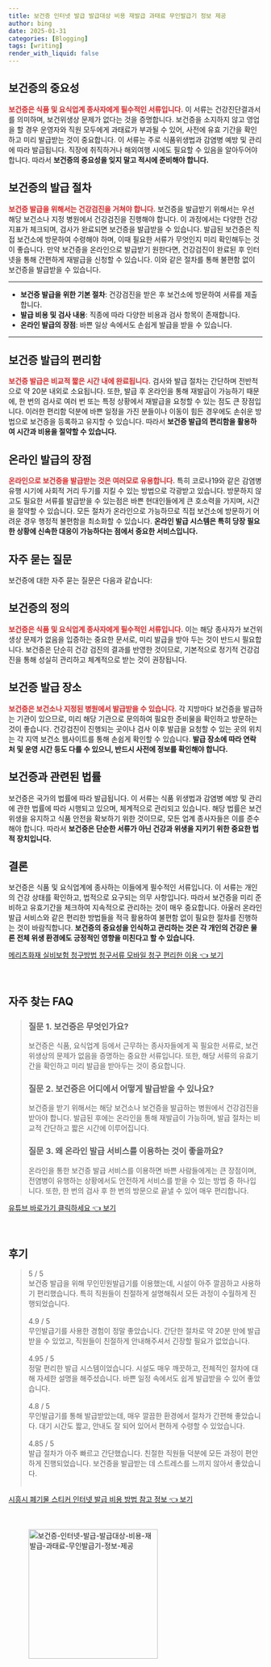 ```yaml
---
title: 보건증 인터넷 발급 발급대상 비용 재발급 과태료 무인발급기 정보 제공
author: bing
date: 2025-01-31
categories: [Blogging]
tags: [writing]
render_with_liquid: false
---
```



<h2 id='보건증의 중요성'>보건증의 중요성</h2>

<p><b><span style="color: #ee2323;">보건증은 식품 및 요식업계 종사자에게 필수적인 서류입니다.</span></b> 이 서류는 건강진단결과서를 의미하며, 보건위생상 문제가 없다는 것을 증명합니다. 보건증을 소지하지 않고 영업을 할 경우 운영자와 직원 모두에게 과태료가 부과될 수 있어, 사전에 유효 기간을 확인하고 미리 발급받는 것이 중요합니다. 이 서류는 주로 식품위생법과 감염병 예방 및 관리에 따라 발급됩니다. 직장에 취직하거나 해외여행 시에도 필요할 수 있음을 알아두어야 합니다. 따라서 <b>보건증의 중요성을 잊지 말고 적시에 준비해야 합니다.</b></p>

<h2 id='보건증의 발급 절차'>보건증의 발급 절차</h2>

<p><b><span style="color: #ee2323;">보건증 발급을 위해서는 건강검진을 거쳐야 합니다.</span></b> 보건증을 발급받기 위해서는 우선 해당 보건소나 지정 병원에서 건강검진을 진행해야 합니다. 이 과정에서는 다양한 건강 지표가 체크되며, 검사가 완료되면 보건증을 발급받을 수 있습니다. 발급된 보건증은 직접 보건소에 방문하여 수령해야 하며, 이때 필요한 서류가 무엇인지 미리 확인해두는 것이 좋습니다. 만약 보건증을 온라인으로 발급받기 원한다면, 건강검진이 완료된 후 인터넷을 통해 간편하게 재발급을 신청할 수 있습니다. 이와 같은 절차를 통해 불편함 없이 보건증을 발급받을 수 있습니다.</p>

<hr />

<ul>
    <li><b>보건증 발급을 위한 기본 절차</b>: 건강검진을 받은 후 보건소에 방문하여 서류를 제출합니다.</li>
    <li><b>발급 비용 및 검사 내용</b>: 직종에 따라 다양한 비용과 검사 항목이 존재합니다.</li>
    <li><b>온라인 발급의 장점</b>: 바쁜 일상 속에서도 손쉽게 발급을 받을 수 있습니다.</li>
</ul>

<hr />

<h2 id='보건증 발급의 편리함'>보건증 발급의 편리함</h2>

<p><b><span style="color: #ee2323;">보건증 발급은 비교적 짧은 시간 내에 완료됩니다.</span></b> 검사와 발급 절차는 간단하며 전반적으로 약 20분 내외로 소요됩니다. 또한, 발급 후 온라인을 통해 재발급이 가능하기 때문에, 한 번의 검사로 여러 번 또는 특정 상황에서 재발급을 요청할 수 있는 점도 큰 장점입니다. 이러한 편리함 덕분에 바쁜 일정을 가진 분들이나 이동이 힘든 경우에도 손쉬운 방법으로 보건증을 등록하고 유지할 수 있습니다. 따라서 <b>보건증 발급의 편리함을 활용하여 시간과 비용을 절약할 수 있습니다.</b></p>

<h2 id='온라인 발급의 장점'>온라인 발급의 장점</h2>

<p><b><span style="color: #ee2323;">온라인으로 보건증을 발급받는 것은 여러모로 유용합니다.</span></b> 특히 코로나19와 같은 감염병 유행 시기에 사회적 거리 두기를 지킬 수 있는 방법으로 각광받고 있습니다. 방문하지 않고도 필요한 서류를 발급받을 수 있는점은 바쁜 현대인들에게 큰 호소력을 가지며, 시간을 절약할 수 있습니다. 모든 절차가 온라인으로 가능하므로 직접 보건소에 방문하기 어려운 경우 행정적 불편함을 최소화할 수 있습니다. <b>온라인 발급 시스템은 특히 당장 필요한 상황에 신속한 대응이 가능하다는 점에서 중요한 서비스입니다.</b></p>

<h2 id='자주 묻는 질문'>자주 묻는 질문</h2>

<p>보건증에 대한 자주 묻는 질문은 다음과 같습니다:</p>

<h2 id='보건증의 정의'>보건증의 정의</h2>

<p><b><span style="color: #ee2323;">보건증은 식품 및 요식업계 종사자에게 필수적인 서류입니다.</span></b> 이는 해당 종사자가 보건위생상 문제가 없음을 입증하는 중요한 문서로, 미리 발급을 받아 두는 것이 반드시 필요합니다. 보건증은 단순히 건강 검진의 결과를 반영한 것이므로, 기본적으로 정기적 건강검진을 통해 성실히 관리하고 체계적으로 받는 것이 권장됩니다.</p>

<h2 id='보건증 발급 장소'>보건증 발급 장소</h2>

<p><b><span style="color: #ee2323;">보건증은 보건소나 지정된 병원에서 발급받을 수 있습니다.</span></b> 각 지방마다 보건증을 발급하는 기관이 있으므로, 미리 해당 기관으로 문의하여 필요한 준비물을 확인하고 방문하는 것이 좋습니다. 건강검진이 진행되는 곳이나 검사 이후 발급을 요청할 수 있는 곳의 위치는 각 지역 보건소 웹사이트를 통해 손쉽게 확인할 수 있습니다. <b>발급 장소에 따라 연락처 및 운영 시간 등도 다를 수 있으니, 반드시 사전에 정보를 확인해야 합니다.</b></p>

<h2 id='보건증과 관련된 법률'>보건증과 관련된 법률</h2>

<p>보건증은 국가의 법률에 따라 발급됩니다. 이 서류는 식품 위생법과 감염병 예방 및 관리에 관한 법률에 따라 시행되고 있으며, 체계적으로 관리되고 있습니다. 해당 법률은 보건위생을 유지하고 식품 안전을 확보하기 위한 것이므로, 모든 업계 종사자들은 이를 준수해야 합니다. 따라서 <b>보건증은 단순한 서류가 아닌 건강과 위생을 지키기 위한 중요한 법적 장치입니다.</b></p>

<h2 id='결론'>결론</h2>

<p>보건증은 식품 및 요식업계에 종사하는 이들에게 필수적인 서류입니다. 이 서류는 개인의 건강 상태를 확인하고, 법적으로 요구되는 의무 사항입니다. 따라서 보건증을 미리 준비하고 유효기간을 체크하여 지속적으로 관리하는 것이 매우 중요합니다. 아울러 온라인 발급 서비스와 같은 편리한 방법들을 적극 활용하여 불편함 없이 필요한 절차를 진행하는 것이 바람직합니다. <b>보건증의 중요성을 인식하고 관리하는 것은 각 개인의 건강은 물론 전체 위생 환경에도 긍정적인 영향을 미친다고 할 수 있습니다.</b></p>


<p><a class="click-button" title="메리츠화재 실비보험 청구방법 청구서류 모바일 청구 편리한 이용" href="https://purplelist.github.io/posts/%EB%A9%94%EB%A6%AC%EC%B8%A0%ED%99%94%EC%9E%AC-%EC%8B%A4%EB%B9%84%EB%B3%B4%ED%97%98-%EC%B2%AD%EA%B5%AC%EB%B0%A9%EB%B2%95-%EC%B2%AD%EA%B5%AC%EC%84%9C%EB%A5%98-%EB%AA%A8%EB%B0%94%EC%9D%BC-%EC%B2%AD%EA%B5%AC-%ED%8E%B8%EB%A6%AC%ED%95%9C-%EC%9D%B4%EC%9A%A9/" rel="dofollow">메리츠화재 실비보험 청구방법 청구서류 모바일 청구 편리한 이용 👈 보기</a></p><br>
<h2 id='자주_찾는_FAQ'>자주 찾는 FAQ</h2>
<div itemscope="" itemtype="https://schema.org/FAQPage"> 
<blockquote> 
<div itemscope="" itemprop="mainEntity" itemtype="https://schema.org/Question"> 
<h3 itemprop="name">질문 1. 보건증은 무엇인가요?</h3> 
<div itemscope="" itemprop="acceptedAnswer" itemtype="https://schema.org/Answer"> 
<span itemprop="text"> 
<p>보건증은 식품, 요식업계 등에서 근무하는 종사자들에게 꼭 필요한 서류로, 보건위생상의 문제가 없음을 증명하는 중요한 서류입니다. 또한, 해당 서류의 유효기간을 확인하고 미리 발급을 받아두는 것이 중요합니다.</p> 
</span> 
</div> 
</div> 

<div itemscope="" itemprop="mainEntity" itemtype="https://schema.org/Question"> 
<h3 itemprop="name">질문 2. 보건증은 어디에서 어떻게 발급받을 수 있나요?</h3> 
<div itemscope="" itemprop="acceptedAnswer" itemtype="https://schema.org/Answer"> 
<span itemprop="text"> 
<p>보건증을 받기 위해서는 해당 보건소나 보건증을 발급하는 병원에서 건강검진을 받아야 합니다. 발급된 후에는 온라인을 통해 재발급이 가능하며, 발급 절차는 비교적 간단하고 짧은 시간에 이루어집니다.</p> 
</span> 
</div> 
</div> 

<div itemscope="" itemprop="mainEntity" itemtype="https://schema.org/Question"> 
<h3 itemprop="name">질문 3. 왜 온라인 발급 서비스를 이용하는 것이 좋을까요?</h3> 
<div itemscope="" itemprop="acceptedAnswer" itemtype="https://schema.org/Answer"> 
<span itemprop="text"> 
<p>온라인을 통한 보건증 발급 서비스를 이용하면 바쁜 사람들에게는 큰 장점이며, 전염병이 유행하는 상황에서도 안전하게 서비스를 받을 수 있는 방법 중 하나입니다. 또한, 한 번의 검사 후 한 번의 방문으로 끝낼 수 있어 매우 편리합니다.</p> 
</span> 
</div> 
</div> 
</blockquote> 
</div>
<p><a class="click-button" title="유튜브 바로가기 클릭하세요" href="https://purplelist.github.io/posts/%EC%9C%A0%ED%8A%9C%EB%B8%8C-%EB%B0%94%EB%A1%9C%EA%B0%80%EA%B8%B0-%ED%81%B4%EB%A6%AD%ED%95%98%EC%84%B8%EC%9A%94/" rel="dofollow">유튜브 바로가기 클릭하세요 👈 보기</a></p><br>
<h2 id='후기'>후기</h2>
<div itemscope itemtype="https://schema.org/Product">
  <blockquote>
  <div itemprop="review" itemscope itemtype="https://schema.org/Review">
      <div itemprop="reviewRating" itemscope itemtype="https://schema.org/Rating"> <span itemprop="ratingValue">5</span> / <span itemprop="bestRating">5</span> </div>
      <span itemprop="reviewBody">보건증 발급을 위해 무인민원발급기를 이용했는데, 시설이 아주 깔끔하고 사용하기 편리했습니다. 특히 직원들이 친절하게 설명해줘서 모든 과정이 수월하게 진행되었습니다.</span>
  </div>
  <br>
  <div itemprop="review" itemscope itemtype="https://schema.org/Review">
      <div itemprop="reviewRating" itemscope itemtype="https://schema.org/Rating"> <span itemprop="ratingValue">4.9</span> / <span itemprop="bestRating">5</span> </div>
      <span itemprop="reviewBody">무인발급기를 사용한 경험이 정말 좋았습니다. 간단한 절차로 약 20분 만에 발급받을 수 있었고, 직원들이 친절하게 안내해주셔서 긴장할 필요가 없었습니다.</span>
  </div>
  <br>
  <div itemprop="review" itemscope itemtype="https://schema.org/Review">
      <div itemprop="reviewRating" itemscope itemtype="https://schema.org/Rating"> <span itemprop="ratingValue">4.95</span> / <span itemprop="bestRating">5</span> </div>
      <span itemprop="reviewBody">정말 편리한 발급 시스템이었습니다. 시설도 매우 깨끗하고, 전체적인 절차에 대해 자세한 설명을 해주셨습니다. 바쁜 일정 속에서도 쉽게 발급받을 수 있어 좋았습니다.</span>
  </div>
  <br>
  <div itemprop="review" itemscope itemtype="https://schema.org/Review">
      <div itemprop="reviewRating" itemscope itemtype="https://schema.org/Rating"> <span itemprop="ratingValue">4.8</span> / <span itemprop="bestRating">5</span> </div>
      <span itemprop="reviewBody">무인발급기를 통해 발급받았는데, 매우 깔끔한 환경에서 절차가 간편해 좋았습니다. 대기 시간도 짧고, 안내도 잘 되어 있어서 편하게 수령할 수 있었습니다.</span>
  </div>
  <br>
  <div itemprop="review" itemscope itemtype="https://schema.org/Review">
      <div itemprop="reviewRating" itemscope itemtype="https://schema.org/Rating"> <span itemprop="ratingValue">4.85</span> / <span itemprop="bestRating">5</span> </div>
      <span itemprop="reviewBody">발급 절차가 아주 빠르고 간단했습니다. 친절한 직원들 덕분에 모든 과정이 편안하게 진행되었습니다. 보건증을 발급받는 데 스트레스를 느끼지 않아서 좋았습니다.</span>
  </div>
  <br>
  </blockquote>
</div>
<p><a class="click-button" title="시흥시 폐기물 스티커 인터넷 발급 비용 방법 참고 정보" href="https://purplelist.github.io/posts/%EC%8B%9C%ED%9D%A5%EC%8B%9C-%ED%8F%90%EA%B8%B0%EB%AC%BC-%EC%8A%A4%ED%8B%B0%EC%BB%A4-%EC%9D%B8%ED%84%B0%EB%84%B7-%EB%B0%9C%EA%B8%89-%EB%B9%84%EC%9A%A9-%EB%B0%A9%EB%B2%95-%EC%B0%B8%EA%B3%A0-%EC%A0%95%EB%B3%B4/" rel="dofollow">시흥시 폐기물 스티커 인터넷 발급 비용 방법 참고 정보 👈 보기</a></p><br>
<figure class="image"><img src="https://purplelist.github.io/assets/img/thumbnail/보건증-인터넷-발급-발급대상-비용-재발급-과태료-무인발급기-정보-제공.webp" alt="보건증-인터넷-발급-발급대상-비용-재발급-과태료-무인발급기-정보-제공" width="256" height="256"></figure>